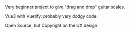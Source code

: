 Very beginner project to give "drag and drop" guitar scales.

Vue3 with Vuetify: probably very dodgy code.

Open Source, but Copyright on the UX design
